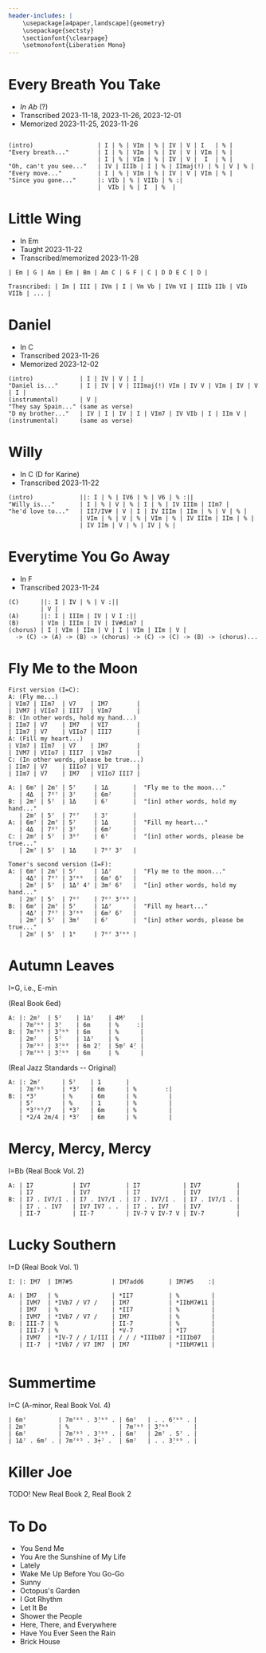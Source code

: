 ```yaml
---
header-includes: |
    \usepackage[a4paper,landscape]{geometry}
    \usepackage{sectsty}
    \sectionfont{\clearpage}
    \setmonofont{Liberation Mono}
---
```


# Every Breath You Take

- _In Ab_ (?)
- Transcribed 2023-11-18, 2023-11-26, 2023-12-01
- Memorized 2023-11-25, 2023-11-26

```

(intro)                  | I | % | VIm | % | IV | V | I   | % |
"Every breath..."        | I | % | VIm | % | IV | V | VIm | % |
                         | I | % | VIm | % | IV | V |  I  | % |
"Oh, can't you see..."   | IV | IIIb | I | % | IImaj(!) | % | V | % |
"Every move..."          | I | % | VIm | % | IV | V | VIm | % |
"Since you gone..."      |: VIb | % | VIIb | % :|
                         |  VIb | % | I  | %  |
```


# Little Wing
- In Em
- Taught 2023-11-22
- Transcribed/memorized 2023-11-28

```
| Em | G | Am | Em | Bm | Am C | G F | C | D D E C | D |

Trasncribed: | Im | III | IVm | I | Vm Vb | IVm VI | IIIb IIb | VIb VIIb | ... |
```


# Daniel

- In C
- Transcribed 2023-11-26
- Memorized 2023-12-02

```
(intro)             | I | IV | V | I |
"Daniel is..."      | I | IV | V | IIImaj(!) VIm | IV V | VIm | IV | V | I |
(instrumental)      | V |
"They say Spain..." (same as verse)
"D my brother..."   | IV | I | IV | I | VIm7 | IV VIb | I | IIm V |
(instrumental)      (same as verse)
```



# Willy
- In C (D for Karine)
- Transcribed 2023-11-22

```
(intro)             ||: I | % | IV6 | % | V6 | % :||
"Willy is..."       | I | % | V | % | I | % | IV IIIm | IIm7 |
"he'd love to..."   | II7/IV# | V | I | IV IIIm | IIm | % | V | % |
                    | VIm | % | V | % | VIm | % | IV IIIm | IIm | % |
                    | IV IIm | V | % | IV | % |
```


# Everytime You Go Away
- In F
- Transcribed 2023-11-24

```
(C)      ||: I | IV | % | V :||
         | V |
(A)      ||: I | IIIm | IV | V I :||
(B)      | VIm | IIIm | IV | IV#dim7 |
(chorus) | I | VIm | IIm | V | I | VIm | IIm | V |
  -> (C) -> (A) -> (B) -> (chorus) -> (C) -> (C) -> (B) -> (chorus)...
```


# Fly Me to the Moon
```
First version (I=C):
A: (Fly me...)
| VIm7 | IIm7  | V7    | IM7        |
| IVM7 | VIIo7 | III7  | VIm7       |
B: (In other words, hold my hand...)
| IIm7 | V7    | IM7   | VI7        |
| IIm7 | V7    | VIIo7 | III7       |
A: (Fill my heart...)
| VIm7 | IIm7  | V7    | IM7        |
| IVM7 | VIIo7 | III7  | VIm7       |
C: (In other words, please be true...)
| IIm7 | V7    | IIIo7 | VI7        |
| IIm7 | V7    | IM7   | VIIo7 III7 |

A: | 6m⁷ | 2m⁷ | 5⁷     | 1Δ       |  "Fly me to the moon..."
   | 4Δ  | 7ᴼ⁷ | 3⁷     | 6m⁷      |
B: | 2m⁷ | 5⁷  | 1Δ     | 6⁷       |  "[in] other words, hold my hand..."
   | 2m⁷ | 5⁷  | 7ᴼ⁷    | 3⁷       |
A: | 6m⁷ | 2m⁷ | 5⁷     | 1Δ       |  "Fill my heart..."
   | 4Δ  | 7ᴼ⁷ | 3⁷     | 6m⁷      |
C: | 2m⁷ | 5⁷  | 3ᴼ⁷    | 6⁷       |  "[in] other words, please be true..."
   | 2m⁷ | 5⁷  | 1Δ     | 7ᴼ⁷ 3⁷   |

Tomer's second version (I=F):
A: | 6m⁷ | 2m⁷ | 5⁷     | 1Δ⁷      |  "Fly me to the moon..."
   | 4Δ⁷ | 7ᴼ⁷ | 3⁷ᵇ⁹   | 6m⁷ 6⁷   |
   | 2m⁷ | 5⁷  | 1Δ⁷ 4⁷ | 3m⁷ 6⁷   |  "[in] other words, hold my hand..."
   | 2m⁷ | 5⁷  | 7ᴼ⁷    | 7ᴼ⁷ 3⁷ᵇ⁹ |
B: | 6m⁷ | 2m⁷ | 5⁷     | 1Δ⁷      |  "Fill my heart..."
   | 4Δ⁷ | 7ᴼ⁷ | 3⁷ᵇ⁹   | 6m⁷ 6⁷   |
   | 2m⁷ | 5⁷  | 3m⁷    | 6⁷       |  "[in] other words, please be true..."
   | 2m⁷ | 5⁷  | 1⁶     | 7ᴼ⁷ 3⁷ᵇ⁹ |
```


# Autumn Leaves


I=G, i.e., E-min

(Real Book 6ed)

```
A: |: 2m⁷  | 5⁷    | 1Δ⁷    | 4M⁷    |
   | 7m⁷ᵇ⁵ | 3̣⁷    | 6m     | %     :|
B: | 7m⁷ᵇ⁵ | 3̣⁷ᵇ⁹  | 6m     | %      |
   | 2m⁷   | 5⁷    | 1Δ⁷    | %      |
   | 7m⁷ᵇ⁵ | 3̣⁷ᵇ⁹  | 6m 2̣⁷  | 5̣m⁷ 4̣⁷ |
   | 7m⁷ᵇ⁵ | 3̣⁷ᵇ⁹  | 6m     | %      |
```

(Real Jazz Standards -- Original)

```
A: |: 2m⁷      | 5⁷    | 1       |
   | 7m⁷ᵇ⁵     | *3⁷   | 6m      | %        :|
B: | *3⁷       | %     | 6m      | %         |
   | 5⁷        | %     | 1       | %         |
   | *3⁷ᵇ⁹/7   | *3⁷   | 6m      | %         |
   | *2/4 2m/4 | *3⁷   | 6m      | %         |
```


# Mercy, Mercy, Mercy

I=Bb (Real Book Vol. 2)

```
A: | I7           | IV7          | I7            | IV7          |
   | I7           | IV7          | I7            | IV7          |
B: | I7 . IV7/I . | I7 . IV7/I . | I7 . IV7/I .  | I7 . IV7/I . |
   | I7 . . IV7   | IV7 IV7 . .  | I7 . . IV7    | IV7          |
   | II-7         | II-7         | IV-7 V IV-7 V | IV-7         |
```


# Lucky Southern

I=D (Real Book Vol. 1)

```
I: |: IM7  | IM7#5           | IM7add6       | IM7#5    :|

A: | IM7   | %               | *II7          | %         |
   | IVM7  | *IVb7 / V7 /    | IM7           | *IIbM7#11 |
   | IM7   | %               | *II7          | %         |
   | IVM7  | *IVb7 / V7 /    | IM7           | %         |
B: | III-7 | %               | II-7          | %         |
   | III-7 | %               | *V-7          | *I7       |
   | IVM7  | *IV-7 / / I/III | / / / *IIIb07 | *IIIb07   |
   | II-7  | *IVb7 / V7 IM7  | IM7           | *IIbM7#11 |
 
```


# Summertime

I=C (A-minor, Real Book Vol. 4)

```
| 6m⁷         | 7m⁷ᵇ⁵ . 3̣⁷ᵇ⁹ . | 6m⁷   | . . 6̣⁷ᵇ⁹ . |
| 2m⁷         | %              | 7m⁷ᵇ⁵ | 3̣⁷ᵇ⁹       |
| 6m⁷         | 7m⁷ᵇ⁵ . 3̣⁷ᵇ⁹ . | 6m⁷   | 2m⁷ . 5⁷ . |
| 1Δ⁷ . 6m⁷ . | 7m⁷ᵇ⁵ . 3̣+⁷ .  | 6m⁷   | . . 3̣⁷ᵇ⁹ . |
```


# Killer Joe

TODO! New Real Book 2, Real Book 2


# To Do
- You Send Me
- You Are the Sunshine of My Life
- Lately
- Wake Me Up Before You Go-Go
- Sunny
- Octopus's Garden
- I Got Rhythm
- Let It Be
- Shower the People
- Here, There, and Everywhere
- Have You Ever Seen the Rain
- Brick House
